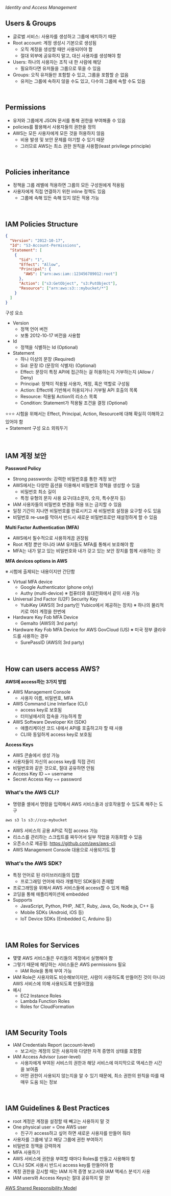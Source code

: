 _Identity and Access Management_

## Users & Groups

- 글로벌 서비스: 사용자를 생성하고 그룹에 배치하기 때문
- Root account: 계정 생성시 기본으로 생성됨
  - 오직 계정을 생성할 때만 사용되어야 함
  - 절대 외부에 공유하지 말고, 대신 사용자를 생성해야 함
- Users: 하나의 사용자는 조직 내 한 사람에 해당
  - 필요하다면 유저들을 그룹으로 묶을 수 있음
- Groups: 오직 유저들만 포함할 수 있고, 그룹을 포함할 순 없음
  - 유저는 그룹에 속하지 않을 수도 있고, 다수의 그룹에 속할 수도 있음

<br>

## Permissions

- 유저와 그룹에게 JSON 문서를 통해 권한을 부여해줄 수 있음
- policies를 활용해서 사용자들의 권한을 정의
- AWS는 모든 사용자에게 모든 것을 허용하지 않음
  - 비용 발생 및 보안 문제를 야기할 수 있기 때문
  - 그러므로 AWS는 최소 권한 원칙을 사용함(least privilege principle)

<br>

## Policies inheritance

- 정책을 그룹 레벨에 적용하면 그룹의 모든 구성원에게 적용됨
- 사용자에게 직접 연결하기 위한 inline 정책도 있음
  - 그룹에 속해 있든 속해 있지 않든 적용 가능

<br>

## IAM Policies Structure

```json
{
  "Version": "2012-10-17",
  "Id": "S3-Account-Permissions",
  "Statement": [
    {
      "Sid": "1",
      "Effect": "Allow",
      "Principal": {
        "AWS": ["arn:aws:iam::123456789012:root"]
      },
      "Action": ["s3:GetObject", "s3:PutObject"],
      "Resource": ["arn:aws:s3:::mybucket/*"]
    }
  ]
}
```

구성 요소

- Version
  - 정책 언어 버전
  - 보통 2012-10-17 버전을 사용함
- Id
  - 정책을 식별하는 Id (Optional)
- Statement
  - 하나 이상의 문장 (Required)
  - Sid: 문장 ID (문장의 식별자) (Optional)
  - Effect: 문장이 특정 API에 접근하는 걸 허용하는지 거부하는지 (Allow / Deny)
  - Principal: 정책이 적용될 사용자, 계정, 혹은 역할로 구성됨
  - Action: Effect에 기반해서 허용되거나 거부될 API 호출의 목록
  - Resource: 적용될 Action의 리소스 목록
  - Condition: Statement가 적용될 조건을 결정 (Optional)

⭐⭐⭐ 시험을 위해서는 Effect, Principal, Action, Resource에 대해 확실히 이해하고 있어야 함<br>+ Statement 구성 요소 외워두기

<br>

## IAM 계정 보안

**Password Policy**

- Strong passwords: 강력한 비밀번호를 통한 계정 보안
- AWS에서는 다양한 옵션을 이용해서 비밀번호 정책을 생성할 수 있음
  - 비밀번호 최소 길이
  - 특정 유형의 문자 사용 요구(대소문자, 숫자, 특수문자 등)
- IAM 사용자들의 비밀번호 변경을 허용 또는 금지할 수 있음
- 일정 기간이 지나면 비밀번호를 만료시키고 새 비밀번호 설정을 요구할 수도 있음
- 비밀번호 re-use를 막아서 반드시 새로운 비밀번호로만 재설정하게 할 수 있음

**Multi Factor Authentication (MFA)**

- AWS에서 필수적으로 사용하게끔 권장됨
- Root 계정 뿐만 아니라 IAM 유저들도 MFA를 통해서 보호해야 함
- MFA는 내가 알고 있는 비밀번호와 내가 갖고 있는 보안 장치를 함께 사용하는 것

**MFA devices options in AWS**

※ 시험에 출제되는 내용이지만 간단함

- Virtual MFA device
  - Google Authenticator (phone only)
  - Authy (multi-device) ※ 컴퓨터와 휴대전화에서 같이 사용 가능
- Universal 2nd Factor (U2F) Security Key
  - YubiKey (AWS의 3rd party인 Yubico에서 제공하는 장치) ※ 하나의 물리적 키로 여러 계정을 한번에
- Hardware Key Fob MFA Device
  - Gemalto (AWS의 3rd party)
- Hardware Key Fob MFA Device for AWS GovCloud (US) ※ 미국 정부 클라우드를 사용하는 경우
  - SurePassID (AWS의 3rd party)

<br>

## How can users access AWS?

**AWS에 access하는 3가지 방법**

- AWS Management Console
  - 사용자 이름, 비밀번호, MFA
- AWS Command Line Interface (CLI)
  - access key로 보호됨
  - 터미널에서의 접속을 가능하게 함
- AWS Software Developer Kit (SDK)
  - 애플리케이션 코드 내에서 API를 호출하고자 할 때 사용
  - CLI와 동일하게 access key로 보호됨

**Access Keys**

- AWS 콘솔에서 생성 가능
- 사용자들이 자신의 access key를 직접 관리
- 비밀번호와 같은 것으로, 절대 공유하면 안됨
- Access Key ID ~= username
- Secret Access Key ~= password

### What's the AWS CLI?

- 명령줄 셸에서 명령을 입력해서 AWS 서비스들과 상호작용할 수 있도록 해주는 도구

```sh
aws s3 ls s3://ccp-mybucket
```

- AWS 서비스의 공용 API로 직접 access 가능
- 리소스를 관리하는 스크립트를 짜두어서 일부 작업을 자동화할 수 있음
- 오픈소스로 제공됨: https://github.com/aws/aws-cli
- AWS Management Console 대용으로 사용되기도 함

### What's the AWS SDK?

- 특정 언어로 된 라이브러리들의 집합
  - 프로그래밍 언어에 따라 개별적인 SDK들이 존재함
- 프로그래밍을 위해서 AWS 서비스들에 access할 수 있게 해줌
- 코딩을 통해 애플리케이션에 embedded
- Supports
  - JavaScript, Python, PHP, .NET, Ruby, Java, Go, Node.js, C++ 등
  - Mobile SDKs (Android, iOS 등)
  - IoT Device SDKs (Embedded C, Arduino 등)

<br>

## IAM Roles for Services

- 몇몇 AWS 서비스들은 우리들의 계정에서 실행해야 함
- 그렇기 때문에 해당하는 서비스들은 AWS permissions 필요
  - IAM Role을 통해 부여 가능
- IAM Role은 사용자와도 비슷해보이지만, 사람이 사용하도록 만들어진 것이 아니라 AWS 서비스에 의해 사용되도록 만들어졌음
- 예시
  - EC2 Instance Roles
  - Lambda Function Roles
  - Roles for CloudFormation

<br>

## IAM Security Tools

- IAM Credentials Report (account-level)
  - 보고서는 계정의 모든 사용자와 다양한 자격 증명의 상태를 포함함
- IAM Access Advisor (user-level)
  - 사용자에게 부여된 서비스의 권한과 해당 서비스에 마지막으로 액세스한 시간을 보여줌
  - 어떤 권한이 사용되지 않는지을 알 수 있기 때문에, 최소 권한의 원칙을 따를 때 매우 도움 되는 정보

<br>

## IAM Guidelines & Best Practices

- root 계정은 계정을 설정할 때 빼고는 사용하지 말 것
- One physical user = One AWS user
  - 친구가 access하고 싶어 하면 새로운 사용자를 만들어 줘라
- 사용자를 그룹에 넣고 해당 그룹에 권한 부여하기
- 비밀번호 정책을 강력하게
- MFA 사용하기
- AWS 서비스에 권한을 부여할 때마다 Roles를 만들고 사용해야 함
- CLI나 SDK 사용시 반드시 access key를 만들어야 함
- 계정 권한을 감시할 때는 IAM 자격 증명 보고서와 IAM 액세스 분석기 사용
- IAM users와 Access Keys는 절대 공유하지 말 것!

[AWS Shared Responsibility Model](https://aws.amazon.com/ko/compliance/shared-responsibility-model/)
